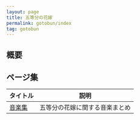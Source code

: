 ```yaml
---
layout: page
title: 五等分の花嫁
permalink: gotobun/index
tag: gotobun
---
```


## 概要

## ページ集

|タイトル|説明|
|--|--|
|[音楽集](./music)|五等分の花嫁に関する音楽まとめ|
